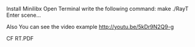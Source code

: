 <!-- Creat Image Syntese with Raytracer Technique -->
Install Minilibx
Open Terminal
write the following command:
make
./RayT
Enter scene...

Also
You can see the video example
http://youtu.be/5kDr9N2Q9-g


CF RT.PDF
